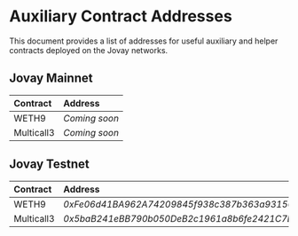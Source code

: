 # Auxiliary Contract Addresses

This document provides a list of addresses for useful auxiliary and helper contracts deployed on the Jovay networks.

## Jovay Mainnet

| Contract     | Address |
| :----------- | :------ |
| WETH9        |  *Coming soon*        |
| Multicall3   |  *Coming soon*        |

## Jovay Testnet

| Contract     | Address |
| :----------- | :------ |
| WETH9        | *0xFe06d41BA962A74209845f938c387b363a931505*       |
| Multicall3   | *0x5baB241eBB790b050DeB2c1961a8b6fe2421C7Bf*       |
